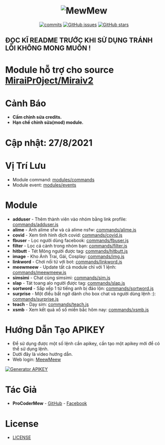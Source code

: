 <h1 align="center">
	<img src="https://i.imgur.com/4sWdkoB.png" alt="MewMew">
</h1>

<p align="center">
	<a href="https://github.com/ProCoderMew/Module-Miraiv2/commits" target="_blank"><img alt="commits" src="https://img.shields.io/github/commit-activity/m/ProCoderMew/Module-Miraiv2.svg?label=commit&style=flat-square"></a>
	<a href="https://github.com/ProCoderMew/Module-Miraiv2/issues" target="_blank"><img alt="GitHub issues" src="https://img.shields.io/github/issues/ProCoderMew/Module-Miraiv2"></a>
	<a href="https://github.com/ProCoderMew/Module-Miraiv2/stargazers" target="_blank"><img alt="GitHub stars" src="https://img.shields.io/github/stars/ProCoderMew/Module-Miraiv2"></a>
</p>

## ĐỌC KĨ README TRƯỚC KHI SỬ DỤNG TRÁNH LỖI KHÔNG MONG MUỐN !

# Module hỗ trợ cho source [MiraiPr0ject/Miraiv2](https://github.com/miraiPr0ject/miraiv2)

# Cảnh Báo
- **Cấm chỉnh sửa credits.**
- **Hạn chế chỉnh sửa(mod) module.**

# Cập nhật: 27/8/2021

# Vị Trí Lưu
- Module command: [modules/commands](https://github.com/miraiPr0ject/miraiv2/tree/main/modules/commands)
- Module event: [modules/events](https://github.com/miraiPr0ject/miraiv2/tree/main/modules/events)

# Module
- **adduser** - Thêm thành viên vào nhóm bằng link profile: [commands/adduser.js](modules/commands/adduser.js)
- **alime** - Ảnh alime sfw và cả alime nsfw: [commands/alime.js](modules/commands/alime.js)
- **covid** - Xem tình hình dịch covid: [commands/covid.js](modules/commands/covid.js)
- **fbuser** - Lọc người dùng facebook: [commands/fbuser.js](modules/commands/fbuser.js)
- **filter** - Lọc cá cảnh trong nhóm bạn: [commands/filter.js](modules/commands/filter.js)
- **hitbutt** - Tét Mông người được tag: [commands/hitbutt.js](modules/commands/hitbutt.js)
- **image** - Kho Ảnh Trai, Gái, Cosplay: [commands/img.js](modules/commands/img.js)
- **linkword** - Chơi nối từ với bot: [commands/linkword.js](modules/commands/linkword.js)
- **meewmeew** - Update tất cả module chỉ với 1 lệnh: [commands/meewmeew.js](modules/commands/meewmeew.js)
- **simsimi** - Chat cùng simsimi: [commands/sim.js](modules/commands/sim.js)
- **slap** - Tát toang alo người được tag: [commands/slap.js](modules/commands/slap.js)
- **sortword** - Sắp xếp 1 từ tiếng anh bị đảo lộn: [commands/sortword.js](modules/commands/sortword.js)
- **surprise** - Một điều bất ngờ dành cho box chat và người dùng lệnh :): [commands/surprise.js](modules/commands/surprise.js)
- **teach** - Dạy sim: [commands/teach.js](modules/commands/teach.js)
- **xsmb** - Xem kết quả xổ số miền bắc hôm nay: [commands/xsmb.js](modules/commands/xsmb.js)

# Hướng Dẫn Tạo APIKEY
- Để sử dụng được một số lệnh cần apikey, cần tạo một apikey mới để có thể sử dụng lệnh.
- Dưới đây là video hướng dẫn.
- Web login: [MeewMeew](https://meewmeew.info/site)

[![Generator APIKEY](https://img.youtube.com/vi/HPiA_Pdtmcw/0.jpg)](https://youtu.be/HPiA_Pdtmcw)

# Tác Giả
- **ProCoderMew** - [GitHub](https://github.com/ProCoderMew) - [Facebook](https://www.facebook.com/ProCoder.Mew)

# License

- [LICENSE](LICENSE)
